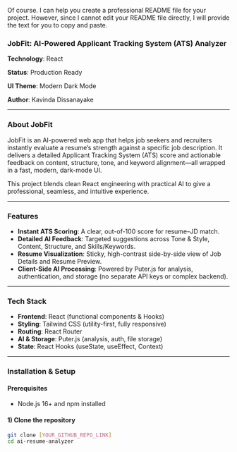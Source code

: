 Of course. I can help you create a professional README file for your project. However, since I cannot edit your README file directly, I will provide the text for you to copy and paste.

### JobFit: AI-Powered Applicant Tracking System (ATS) Analyzer

**Technology**: React

**Status**: Production Ready

**UI Theme**: Modern Dark Mode

**Author**: Kavinda Dissanayake

-----

### About JobFit

JobFit is an AI-powered web app that helps job seekers and recruiters instantly evaluate a resume’s strength against a specific job description. It delivers a detailed Applicant Tracking System (ATS) score and actionable feedback on content, structure, tone, and keyword alignment—all wrapped in a fast, modern, dark-mode UI.

This project blends clean React engineering with practical AI to give a professional, seamless, and intuitive experience.

-----

### Features

  - **Instant ATS Scoring**: A clear, out-of-100 score for resume–JD match.
  - **Detailed AI Feedback**: Targeted suggestions across Tone & Style, Content, Structure, and Skills/Keywords.
  - **Resume Visualization**: Sticky, high-contrast side-by-side view of Job Details and Resume Preview.
  - **Client-Side AI Processing**: Powered by Puter.js for analysis, authentication, and storage (no separate API keys or complex backend).

-----

### Tech Stack

  - **Frontend**: React (functional components & Hooks)
  - **Styling**: Tailwind CSS (utility-first, fully responsive)
  - **Routing**: React Router
  - **AI & Storage**: Puter.js (analysis, auth, file storage)
  - **State**: React Hooks (useState, useEffect, Context)

-----

### Installation & Setup

#### Prerequisites

  - Node.js 16+ and npm installed

#### 1\) Clone the repository

```bash
git clone [YOUR_GITHUB_REPO_LINK]
cd ai-resume-analyzer
```